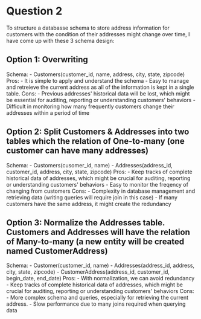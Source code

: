# Question 2

To structure a databasse schema to store address information for customers with the condition of their addresses might change over time, I have come up with these 3 schema design:

## Option 1: Overwriting
Schema:
    - Customers(customer_id, name, address, city, state, zipcode)
Pros:
    - It is simple to apply and understand the schema
    - Easy to manage and retreieve the current address as all of the information is kept in a single table.
Cons:
    - Previous addresses' historical data will be lost, which might be essential for auditing, reporting or understanding customers' behaviors
    - Difficult in monitoring how many frequently customers change their addresses within a period of time

## Option 2: Split Customers & Addresses into two tables which the relation of One-to-many (one customer can have many addresses)
Schema:
    - Customers(cusomer_id, name)
    - Addresses(address_id, customer_id, address, city, state, zipcode)
Pros: 
    - Keep tracks of complete historical data of addresses, which might be crucial for auditing, reporting or understanding customers' behaviors
    - Easy to monitor the freqency of changing from customers
Cons:
    - Complexity in database management and retrieving data (writing queries will require join in this case)
    - If many customers have the same address, it might create the redundancy

## Option 3: Normalize the Addresses table. Customers and Addresses will have the relation of Many-to-many (a new entity will be created named CustomerAddress)
Schema:
    - Customer(customer_id, name)
    - Addresses(address_id, address, city, state, zipcode)
    - CustomerAddress(address_id, customer_id, begin_date, end_date)
Pros: 
    - With normalization, we can avoid redundancy
    - Keep tracks of complete historical data of addresses, which might be crucial for auditing, reporting or understanding customers' behaviors
Cons:
    - More complex schema and queries, especially for retrieving the current address.
    - Slow performance due to many joins required when querying data


